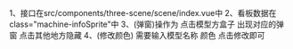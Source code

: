 1、接口在src/components/three-scene/scene/index.vue中
2、看板数据在class="machine-infoSprite"中
3、(弹窗)操作为 点击模型方盒子 出现对应的弹窗 点击其他地方隐藏
4、(修改颜色) 需要输入模型名称 颜色 点击修改即可